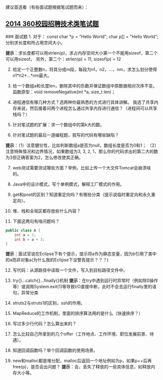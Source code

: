 建议首选看（有些面试题根据笔试题而来）：
## [2014 360校园招聘技术类笔试题](http://blog.csdn.net/lanxuezaipiao/article/details/41892553)
<p>
</p>
### 面试题
1. 对于：
const char *p = "Hello World";
char p[] = "Hello World";
分别求长度和所占用空间大小。

 **提示**：求长度都可以用strlen(p)，求占内存空间大小第一个不能用sizeof，第二个可以用sizeof。
另外，第二个：strlen(p) = 11, sizeof(p) = 12

2. 给定一个正整数n，将其分成m段，每段为n1，n2，...，nm，求怎么划分使得n1\*n2\*...\*nm最大。

3. 给一个数组a和长度len，删除其中的负数并保证数组中原数据相对次序不变。
函数原型：void removeNegative(int *a, size_t len)；

4. 进程通信有哪几种方式？选两种你最熟悉的方式进行具体讲解。
我选了共享内存来说，然后接着问两个进程怎么通过共享内存进行通信？（进程间可以共享栈吗？）

5. 针对笔试题的扩展：求一个数组中的第k大的数。

6. 针对笔试题的最后一道编程题，我写的代码有哪些缺陷？

 **提示**：（1）注意健壮性，比如判断数组a是否为null，数组长度是否为0和1；
（2）注意特殊情况和边界情况，如果数组为3, 3, 2, 1，那么你的代码求出的第二大的数为3但正确答案为2，怎么修改使其正确。

7. web测试需要测试哪些方面？举例，比如上传一个大文件Tomcat会崩溃啥的。

8. Java中的设计模式，写个单例模式，解释工厂模式的作用。

9. get和post的区别？知道重定向吗？有哪些分类（提示说临时重定向和永久重定向）。

10. 堆、栈和全局区都存放些什么内容？

11. 下面这两句有啥问题吗？
```java
public class A {
    int a = 2;
    int b = a + 3;
}
```
**提示**：面试官说在Eclipse下有个提示，提示将a作为静态变量，因为b引用了类中的a而非对象a(为什么我的Eclipse下没警告提示？？？)

12. 写代码：从源路径中读取一个文件，写入到目标路径文件中。

13. try{}…catch{}…finally{}机制
**提示**：在try中遇到运行时异常时（例如除0操作等）或调用System.exit(1)等导致I/O直接中断，此时不会去运行finally里的语句，异常分类

14. struts2与struts1的区别，ssh的作用。

15. MapReduce的工作机制，里面的排序算法用的是什么（快速排序？）

16. 写过多少行代码？怎么算出来的？

17. 怎么比较自己所拿到的几个offer（工作地点、工作环境、职位发展前景、待遇）。

18. 知道回调函数吗？举个回调函数的使用场景。

19. new和malloc都是堆分配，malloc后返回一个地址例如为p，如果p++后再free(p)，是否会出问题？
**提示**：会，丢失了释放的一些具体信息，如释放内存大小等。